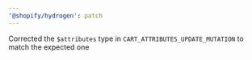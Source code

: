 ```yaml
---
'@shopify/hydrogen': patch
---
```


Corrected the `$attributes` type in `CART_ATTRIBUTES_UPDATE_MUTATION` to match the expected one
